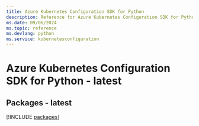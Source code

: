 ```yaml
---
title: Azure Kubernetes Configuration SDK for Python
description: Reference for Azure Kubernetes Configuration SDK for Python
ms.date: 09/06/2024
ms.topic: reference
ms.devlang: python
ms.service: kubernetesconfiguration
---
```

# Azure Kubernetes Configuration SDK for Python - latest
## Packages - latest
[!INCLUDE [packages](kubernetes-configuration-index.md)]